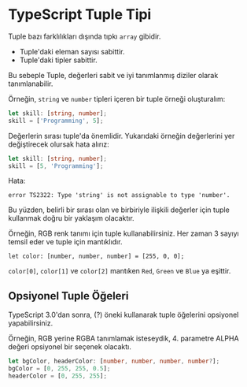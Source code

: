 # TypeScript Tuple Tipi

  Tuple bazı farklılıkları dışında tıpkı `array` gibidir.
  
  - Tuple'daki eleman sayısı sabittir.
  - Tuple'daki tipler sabittir.

Bu sebeple Tuple, değerleri sabit ve iyi tanımlanmış diziler olarak tanımlanabilir.

Örneğin, `string` ve `number` tipleri içeren bir tuple örneği oluşturalım:

```ts
let skill: [string, number];
skill = ['Programming', 5];
```

Değerlerin sırası tuple'da önemlidir. Yukarıdaki örneğin değerlerini yer değiştirecek olursak hata alırız:

```ts
let skill: [string, number];
skill = [5, 'Programming'];
```

Hata:

```
error TS2322: Type 'string' is not assignable to type 'number'.
```

Bu yüzden, belirli bir sırası olan ve birbiriyle ilişkili değerler için tuple kullanmak doğru bir yaklaşım olacaktır.

Örneğin, RGB renk tanımı için tuple kullanabilirsiniz. Her zaman 3 sayıyı temsil eder ve tuple için mantıklıdır.

```
let color: [number, number, number] = [255, 0, 0];
```

`color[0]`, `color[1]` ve `color[2]` mantıken `Red`, `Green` ve `Blue` ya eşittir.

## Opsiyonel Tuple Öğeleri

TypeScript 3.0'dan sonra, (?) öneki kullanarak tuple öğelerini opsiyonel yapabilirsiniz.

Örneğin, RGB yerine RGBA tanımlamak isteseydik, 4. parametre ALPHA değeri opsiyonel bir seçenek olacaktı.

```ts
let bgColor, headerColor: [number, number, number, number?];
bgColor = [0, 255, 255, 0.5];
headerColor = [0, 255, 255];
```
